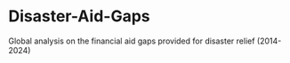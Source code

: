 # Disaster-Aid-Gaps
Global analysis on the financial aid gaps provided for disaster relief (2014-2024)

